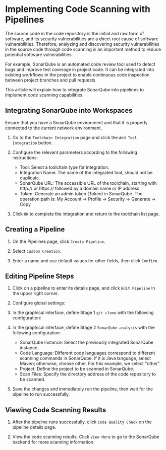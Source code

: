 # Implementing Code Scanning with Pipelines

The source code in the code repository is the initial and raw form of software, and its security vulnerabilities are a direct root cause of software vulnerabilities. Therefore, analyzing and discovering security vulnerabilities in the source code through code scanning is an important method to reduce potential software vulnerabilities.

For example, SonarQube is an automated code review tool used to detect bugs and improve test coverage in project code. It can be integrated into existing workflows in the project to enable continuous code inspection between project branches and pull requests.

This article will explain how to integrate SonarQube into pipelines to implement code scanning capabilities.

## Integrating SonarQube into Workspaces

Ensure that you have a SonarQube environment and that it is properly connected to the current network environment.

1. Go to the `Toolchain Integration` page and click the `Add Tool Integration` button.


2. Configure the relevant parameters according to the following instructions:

    - Tool: Select a toolchain type for integration.
    - Integration Name: The name of the integrated tool, should not be duplicate.
    - SonarQube URL: The accessible URL of the toolchain, starting with http:// or https:// followed by a domain name or IP address.
    - Token: Generate an admin token (Token) in SonarQube. The operation path is: My Account -> Profile -> Security -> Generate -> Copy



3. Click `OK` to complete the integration and return to the toolchain list page.

## Creating a Pipeline

1. On the Pipelines page, click `Create Pipeline`.



2. Select `Custom Creation`.



3. Enter a name and use default values for other fields, then click `Confirm`.



## Editing Pipeline Steps

1. Click on a pipeline to enter its details page, and click `Edit Pipeline` in the upper right corner.



2. Configure global settings:



3. In the graphical interface, define Stage 1 `git clone` with the following configuration:



4. In the graphical interface, define Stage 2 `SonarQube analysis` with the following configuration:

   - SonarQube Instance: Select the previously integrated SonarQube instance.
   - Code Language: Different code languages correspond to different scanning commands in SonarQube. If it is Java language, select Maven; otherwise, choose other. For this example, we select "other".
   - Project: Define the project to be scanned in SonarQube.
   - Scan Files: Specify the directory address of the code repository to be scanned.


5. Save the changes and immediately run the pipeline, then wait for the pipeline to run successfully.

## Viewing Code Scanning Results

1. After the pipeline runs successfully, click `Code Quality Check` on the pipeline details page.



2. View the code scanning results. Click `View More` to go to the SonarQube backend for more scanning information.

